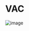 # VAC
![image](https://github.com/Dee2909/VAC/assets/138131613/7e57e7c5-df28-4cf4-8b4d-ab88f5d51ade)
